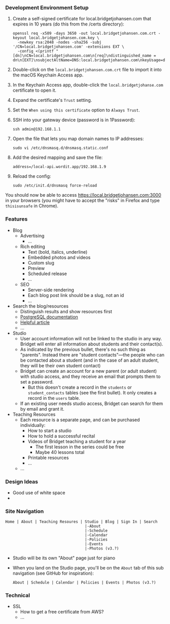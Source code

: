 ### Development Environment Setup

1. Create a self-signed certificate for local.bridgetjohansen.com that expires in 10 years (do this from the /certs directory):
    
    ```
    openssl req -x509 -days 3650 -out local.bridgetjohansen.com.crt -keyout local.bridgetjohansen.com.key \
      -newkey rsa:2048 -nodes -sha256 -subj '/CN=local.bridgetjohansen.com' -extensions EXT \
      -config <(printf "[dn]\nCN=local.bridgetjohansen.com\n[req]\ndistinguished_name = dn\n[EXT]\nsubjectAltName=DNS:local.bridgetjohansen.com\nkeyUsage=digitalSignature\nextendedKeyUsage=serverAuth")
    ```
    
1. Double-click on the `local.bridgetjohansen.com.crt` file to import it into the macOS Keychain Access app.
1. In the Keychain Access app, double-click the `local.bridgetjohanse.com` certificate to open it.
1. Expand the certificate's `Trust` setting.
1. Set the `When using this certificate` option to `Always Trust`.
1. SSH into your gateway device (password is in 1Password):
    
    ```
    ssh admin@192.168.1.1
    ```
    
1. Open the file that lets you map domain names to IP addresses:
    
    ```
    sudo vi /etc/dnsmasq.d/dnsmasq.static.conf
    ```
    
1. Add the desired mapping and save the file:
    
    ```
    address=/local-api.wordit.app/192.168.1.9
    ```
    
1. Reload the config:
    
    ```
    sudo /etc/init.d/dnsmasq force-reload
    ```
    
You should now be able to access https://local.bridgetjohansen.com:3000 in your browsers (you might have to accept the "risks" in Firefox and type `thisisunsafe` in Chrome).

### Features

- Blog
  - Advertising
    - ...
  - Rich editing
    - Text (bold, italics, underline)
    - Embedded photos and videos
    - Custom slug
    - Preview
    - Scheduled release
    - ...
  - SEO
    - Server-side rendering
    - Each blog post link should be a slug, not an id
    - ...
- Search the blog/resources
  - Distinguish results and show resources first
  - [PostgreSQL documentation][1]
  - [Helpful article][2]
  - ...
- Studio
  - User account information will not be linked to the studio in any way. Bridget will enter all information about students and their contact(s).
  - As indicated by the previous bullet, there's no such thing as "parents". Instead there are "student contacts"—the people who can be contacted about a student
     (and in the case of an adult student, they will be their own student contact)
  - Bridget can create an account for a new parent (or adult student) with studio access, and they receive an email that prompts them to set a password.
    - But this doesn't create a record in the `students` or `student_contacts` tables (see the first bullet). It only creates a record in the `users` table.
  - If an existing user needs studio access, Bridget can search for them by email and grant it.
- Teaching Resources
  - Each resource is a separate page, and can be purchased individually:
    - How to start a studio
    - How to hold a successful recital
    - Videos of Bridget teaching a student for a year
      - The first lesson in the series could be free
      - Maybe 40 lessons total
    - Printable resources
    - ...
  - ...

### Design Ideas
- Good use of white space
- 

### Site Navigation

```
Home | About | Teaching Resoures | Studio | Blog | Sign In | Search
                                   |-About
                                   |-Schedule
                                   |-Calendar
                                   |-Policies
                                   |-Events
                                   |-Photos (v3.?)
```                                 

- Studio will be its own "About" page just for piano
- When you land on the Studio page, you'll be on the `About` tab of this sub navigation (see GitHub for inspiration):
    
    ```
    About | Schedule | Calendar | Policies | Events | Photos (v3.?)
    ```
    

### Technical
- SSL
  - How to get a free certificate from AWS?
  - ...

[1]: https://www.postgresql.org/docs/current/textsearch-intro.html
[2]: https://www.compose.com/articles/mastering-postgresql-tools-full-text-search-and-phrase-search/
